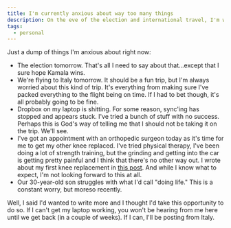 ```yaml
---
title: I'm currently anxious about way too many things
description: On the eve of the election and international travel, I'm worried about a lot of stuff.
tags:
  - personal
---
```


Just a dump of things I'm anxious about right now:

- The election tomorrow. That's all I need to say about that...except that I sure hope Kamala wins.
- We're flying to Italy tomorrow. It should be a fun trip, but I'm always worried about this kind of trip. It's everything from making sure I've packed everything to the flight being on time. If I had to bet though, it's all probably going to be fine.
- Dropbox on my laptop is shitting. For some reason, sync'ing has stopped and appears stuck. I've tried a bunch of stuff with no success. Perhaps this is God's way of telling me that I should not be taking it on the trip. We'll see.
- I've got an appointment with an orthopedic surgeon today as it's time for me to get my other knee replaced. I've tried physical therapy, I've been doing a lot of strength training, but the grinding and getting into the car is getting pretty painful and I think that there's no other way out. I wrote about my first knee replacement in [this post](/posts/my-winding-road-toward-knee-replacement-surgery/). And while I know what to expect, I'm not looking forward to this at all.
- Our 30-year-old son struggles with what I'd call "doing life." This is a constant worry, but moreso recently.

Well, I said I'd wanted to write more and I thought I'd take this opportunity to do so. If I can't get my laptop working, you won't be hearing from me here until we get back (in a couple of weeks). If I can, I'll be posting from Italy.
